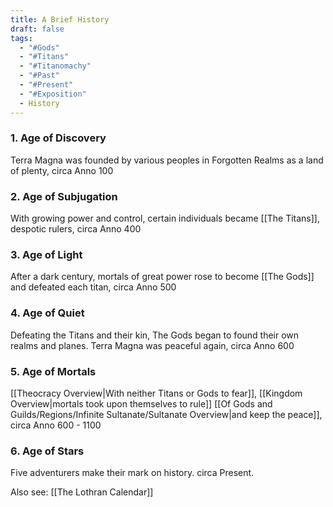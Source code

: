 ```yaml
---
title: A Brief History
draft: false
tags:
  - "#Gods"
  - "#Titans"
  - "#Titanomachy"
  - "#Past"
  - "#Present"
  - "#Exposition"
  - History
---
```

### 1. Age of Discovery
Terra Magna was founded by various peoples in Forgotten Realms as a land of plenty, circa Anno 100
    
### 2. Age of Subjugation
With growing power and control, certain individuals became [[The Titans]], despotic rulers, circa Anno 400
    
### 3. Age of Light
After a dark century, mortals of great power rose to become [[The Gods]] and defeated each titan, circa Anno 500
    
### 4. Age of Quiet
Defeating the Titans and their kin, The Gods began to found their own realms and planes. Terra Magna was peaceful again, circa Anno 600
    
### 5. Age of Mortals
[[Theocracy Overview|With neither Titans or Gods to fear]], [[Kingdom Overview|mortals took upon themselves to rule]] [[Of Gods and Guilds/Regions/Infinite Sultanate/Sultanate Overview|and keep the peace]], circa Anno 600 - 1100
	
### 6. Age of Stars
Five adventurers make their mark on history. circa Present.

Also see: [[The Lothran Calendar]]
